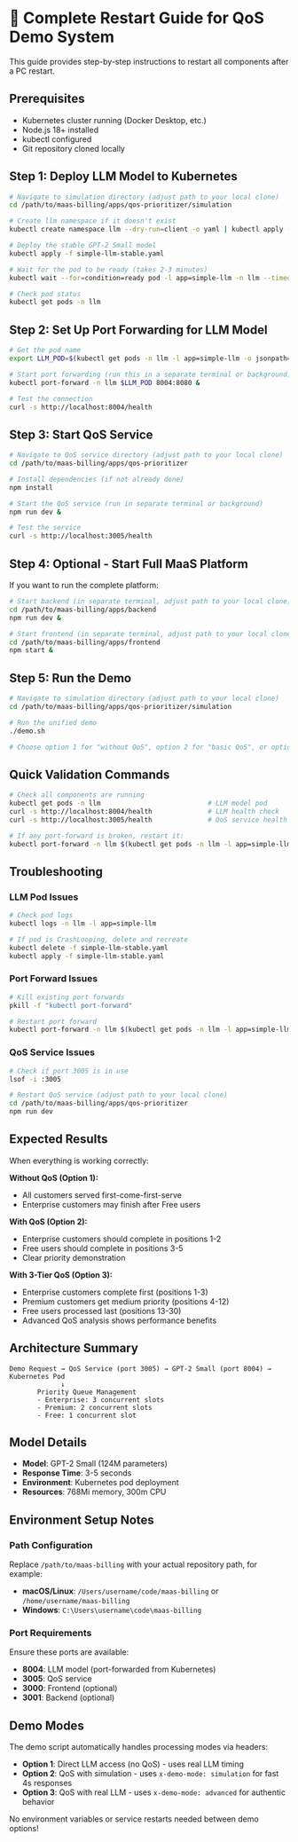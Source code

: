 # 🚀 Complete Restart Guide for QoS Demo System

This guide provides step-by-step instructions to restart all components after a PC restart.

## Prerequisites
- Kubernetes cluster running (Docker Desktop, etc.)
- Node.js 18+ installed
- kubectl configured
- Git repository cloned locally

## Step 1: Deploy LLM Model to Kubernetes

```bash
# Navigate to simulation directory (adjust path to your local clone)
cd /path/to/maas-billing/apps/qos-prioritizer/simulation

# Create llm namespace if it doesn't exist
kubectl create namespace llm --dry-run=client -o yaml | kubectl apply -f -

# Deploy the stable GPT-2 Small model
kubectl apply -f simple-llm-stable.yaml

# Wait for the pod to be ready (takes 2-3 minutes)
kubectl wait --for=condition=ready pod -l app=simple-llm -n llm --timeout=300s

# Check pod status
kubectl get pods -n llm
```

## Step 2: Set Up Port Forwarding for LLM Model

```bash
# Get the pod name
export LLM_POD=$(kubectl get pods -n llm -l app=simple-llm -o jsonpath='{.items[0].metadata.name}')

# Start port forwarding (run this in a separate terminal or background)
kubectl port-forward -n llm $LLM_POD 8004:8080 &

# Test the connection
curl -s http://localhost:8004/health
```

## Step 3: Start QoS Service

```bash
# Navigate to QoS service directory (adjust path to your local clone)
cd /path/to/maas-billing/apps/qos-prioritizer

# Install dependencies (if not already done)
npm install

# Start the QoS service (run in separate terminal or background)
npm run dev &

# Test the service
curl -s http://localhost:3005/health
```

## Step 4: Optional - Start Full MaaS Platform

If you want to run the complete platform:

```bash
# Start backend (in separate terminal, adjust path to your local clone)
cd /path/to/maas-billing/apps/backend
npm run dev &

# Start frontend (in separate terminal, adjust path to your local clone)  
cd /path/to/maas-billing/apps/frontend
npm start &
```

## Step 5: Run the Demo

```bash
# Navigate to simulation directory (adjust path to your local clone)
cd /path/to/maas-billing/apps/qos-prioritizer/simulation

# Run the unified demo
./demo.sh

# Choose option 1 for "without QoS", option 2 for "basic QoS", or option 3 for "3-tier QoS"
```

## Quick Validation Commands

```bash
# Check all components are running
kubectl get pods -n llm                           # LLM model pod
curl -s http://localhost:8004/health              # LLM health check
curl -s http://localhost:3005/health              # QoS service health

# If any port-forward is broken, restart it:
kubectl port-forward -n llm $(kubectl get pods -n llm -l app=simple-llm -o jsonpath='{.items[0].metadata.name}') 8004:8080
```

## Troubleshooting

### LLM Pod Issues
```bash
# Check pod logs
kubectl logs -n llm -l app=simple-llm

# If pod is CrashLooping, delete and recreate
kubectl delete -f simple-llm-stable.yaml
kubectl apply -f simple-llm-stable.yaml
```

### Port Forward Issues
```bash
# Kill existing port forwards
pkill -f "kubectl port-forward"

# Restart port forward
kubectl port-forward -n llm $(kubectl get pods -n llm -l app=simple-llm -o jsonpath='{.items[0].metadata.name}') 8004:8080
```

### QoS Service Issues
```bash
# Check if port 3005 is in use
lsof -i :3005

# Restart QoS service (adjust path to your local clone)
cd /path/to/maas-billing/apps/qos-prioritizer
npm run dev
```

## Expected Results

When everything is working correctly:

**Without QoS (Option 1):**
- All customers served first-come-first-serve
- Enterprise customers may finish after Free users

**With QoS (Option 2):**  
- Enterprise customers should complete in positions 1-2
- Free users should complete in positions 3-5
- Clear priority demonstration

**With 3-Tier QoS (Option 3):**
- Enterprise customers complete first (positions 1-3)
- Premium customers get medium priority (positions 4-12)
- Free users processed last (positions 13-30)
- Advanced QoS analysis shows performance benefits

## Architecture Summary

```
Demo Request → QoS Service (port 3005) → GPT-2 Small (port 8004) → Kubernetes Pod
             ↓
       Priority Queue Management
       - Enterprise: 3 concurrent slots
       - Premium: 2 concurrent slots  
       - Free: 1 concurrent slot
```

## Model Details
- **Model**: GPT-2 Small (124M parameters)
- **Response Time**: 3-5 seconds
- **Environment**: Kubernetes pod deployment
- **Resources**: 768Mi memory, 300m CPU

## Environment Setup Notes

### Path Configuration
Replace `/path/to/maas-billing` with your actual repository path, for example:
- **macOS/Linux**: `/Users/username/code/maas-billing` or `/home/username/maas-billing`
- **Windows**: `C:\Users\username\code\maas-billing`

### Port Requirements
Ensure these ports are available:
- **8004**: LLM model (port-forwarded from Kubernetes)
- **3005**: QoS service 
- **3000**: Frontend (optional)
- **3001**: Backend (optional)

## Demo Modes

The demo script automatically handles processing modes via headers:
- **Option 1**: Direct LLM access (no QoS) - uses real LLM timing
- **Option 2**: QoS with simulation - uses `x-demo-mode: simulation` for fast 4s responses
- **Option 3**: QoS with real LLM - uses `x-demo-mode: advanced` for authentic behavior

No environment variables or service restarts needed between demo options!